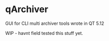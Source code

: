 # qArchiver
GUI for CLI multi archiver tools wrote in QT 5.12

WIP - havnt field tested this stuff yet.